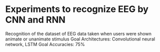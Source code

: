 # Experiments to recognize EEG by CNN and RNN
Recognition of the dataset of EEG data taken when users were shown animate or unanimate 
stimulus 
Goal Architectures: Convolutional neural network, LSTM
Goal Accuracies: 75%
